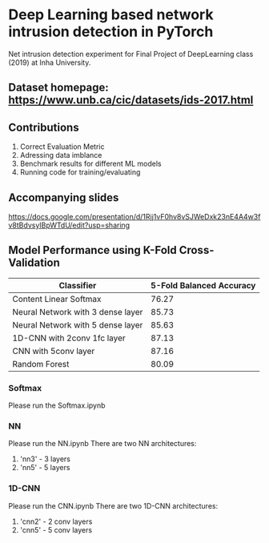 # Deep Learning based network intrusion detection in PyTorch

Net intrusion detection experiment for Final Project of DeepLearning class (2019) at Inha University.

## Dataset homepage: https://www.unb.ca/cic/datasets/ids-2017.html

## Contributions

1. Correct Evaluation Metric
2. Adressing data imblance
3. Benchmark results for different ML models
4. Running code for training/evaluating

## Accompanying slides

https://docs.google.com/presentation/d/1Rjj1vF0hv8vSJWeDxk23nE4A4w3fv8tBdvsyIBpWTdU/edit?usp=sharing

## Model Performance using K-Fold Cross-Validation

| Classifier                        | 5-Fold Balanced Accuracy |
| --------------------------------- | ------------------------ |
| Content Linear Softmax            | 76.27                    |
| Neural Network with 3 dense layer | 85.73                    |
| Neural Network with 5 dense layer | 85.63                    |
| 1D-CNN with 2conv 1fc layer       | 87.13                    |
| CNN with 5conv layer              | 87.16                    |
| Random Forest                     | 80.09                    |

### Softmax

Please run the Softmax.ipynb

### NN

Please run the NN.ipynb
There are two NN architectures:

1. 'nn3' - 3 layers
2. 'nn5' - 5 layers

### 1D-CNN

Please run the CNN.ipynb
There are two 1D-CNN architectures:

1. 'cnn2' - 2 conv layers
2. 'cnn5' - 5 conv layers
